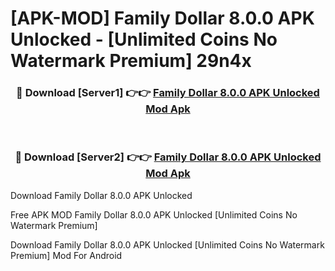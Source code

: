 # [APK-MOD] Family Dollar 8.0.0 APK Unlocked - [Unlimited Coins No Watermark Premium] 29n4x



<div align="center">
<h3>🔴 Download [Server1] 👉👉 <a href="https://momento.my/?title=Family_Dollar_8.0.0_APK_Unlocked">Family Dollar 8.0.0 APK Unlocked Mod Apk</a></h3><br>

<h3>🔴 Download [Server2] 👉👉 <a href="https://momento.my/?title=Family_Dollar_8.0.0_APK_Unlocked">Family Dollar 8.0.0 APK Unlocked Mod Apk</a></h3>
</div>



Download Family Dollar 8.0.0 APK Unlocked 

Free APK MOD Family Dollar 8.0.0 APK Unlocked [Unlimited Coins No Watermark Premium]

Download Family Dollar 8.0.0 APK Unlocked [Unlimited Coins No Watermark Premium] Mod For Android
